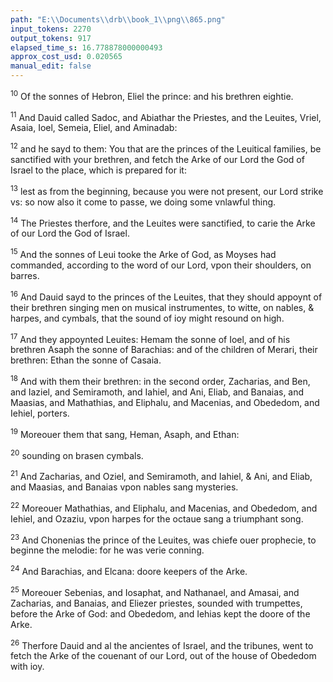 ```yaml
---
path: "E:\\Documents\\drb\\book_1\\png\\865.png"
input_tokens: 2270
output_tokens: 917
elapsed_time_s: 16.778878000000493
approx_cost_usd: 0.020565
manual_edit: false
---
```

<sup>10</sup> Of the sonnes of Hebron, Eliel the prince: and his brethren eightie.

<sup>11</sup> And Dauid called Sadoc, and Abiathar the Priestes, and the Leuites, Vriel, Asaia, Ioel, Semeia, Eliel, and Aminadab:

<sup>12</sup> and he sayd to them: You that are the princes of the Leuitical families, be sanctified with your brethren, and fetch the Arke of our Lord the God of Israel to the place, which is prepared for it:

<sup>13</sup> lest as from the beginning, because you were not present, our Lord strike vs: so now also it come to passe, we doing some vnlawful thing.

<sup>14</sup> The Priestes therfore, and the Leuites were sanctified, to carie the Arke of our Lord the God of Israel.

<sup>15</sup> And the sonnes of Leui tooke the Arke of God, as Moyses had commanded, according to the word of our Lord, vpon their shoulders, on barres.

<sup>16</sup> And Dauid sayd to the princes of the Leuites, that they should appoynt of their brethren singing men on musical instrumentes, to witte, on nables, & harpes, and cymbals, that the sound of ioy might resound on high.

<sup>17</sup> And they appoynted Leuites: Hemam the sonne of Ioel, and of his brethren Asaph the sonne of Barachias: and of the children of Merari, their brethren: Ethan the sonne of Casaia.

<sup>18</sup> And with them their brethren: in the second order, Zacharias, and Ben, and Iaziel, and Semiramoth, and Iahiel, and Ani, Eliab, and Banaias, and Maasias, and Mathathias, and Eliphalu, and Macenias, and Obededom, and Iehiel, porters.

<sup>19</sup> Moreouer them that sang, Heman, Asaph, and Ethan:

<sup>20</sup> sounding on brasen cymbals.

<sup>21</sup> And Zacharias, and Oziel, and Semiramoth, and Iahiel, & Ani, and Eliab, and Maasias, and Banaias vpon nables sang mysteries.

<sup>22</sup> Moreouer Mathathias, and Eliphalu, and Macenias, and Obededom, and Iehiel, and Ozaziu, vpon harpes for the octaue sang a triumphant song.

<sup>23</sup> And Chonenias the prince of the Leuites, was chiefe ouer prophecie, to beginne the melodie: for he was verie conning.

<sup>24</sup> And Barachias, and Elcana: doore keepers of the Arke.

<sup>25</sup> Moreouer Sebenias, and Iosaphat, and Nathanael, and Amasai, and Zacharias, and Banaias, and Eliezer priestes, sounded with trumpettes, before the Arke of God: and Obededom, and Iehias kept the doore of the Arke.

<sup>26</sup> Therfore Dauid and al the ancientes of Israel, and the tribunes, went to fetch the Arke of the couenant of our Lord, out of the house of Obededom with ioy.